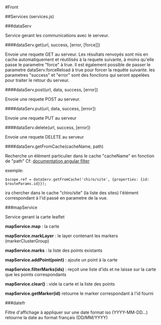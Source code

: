 #Front

##Services (services.js)


###dataServ

Service gerant les communications avec le serveur.


####dataServ.get(url, success, [error, [force]])

Envoie une requete GET au serveur.
Les résultats renvoyés sont mis en cache automatiquement et réutilisés à la requete suivante, à moins qu'elle passe le parametre "force" à true.
Il est également possible de passer le parametre dataServ.forceReload à true pour forcer la requête suivante.
les parametres "success" et "error" sont des fonctions qui seront appelées pour traiter le retour du serveur. 


####dataServ.post(url, data, success, [error])

Envoie une requete POST au serveur.


####dataServ.put(url, data, success, [error])

Envoie une requete PUT au serveur


####dataServ.delete(url, success, [error])

Envoie une requete DELETE au serveur


####dataServ.getFromCache(cacheName, path)

Recherche un élément particulier dans le cache "cacheName" en fonction de "path"
Cf: [documentation angular filter](https://docs.angularjs.org/api/ng/filter/filter)

exemple:

    $scope.ref = dataServ.getFromCache('chiro/site', {properties: {id: $routeParams.id}});
    
ira chercher dans le cache "chiro/site" (la liste des sites) l'élément correspondant à l'id passé en parametre de la vue.


###mapService

Service gerant la carte leaflet

**mapService.map** : la carte

**mapService.markLayer** : le layer contenant les markers (markerClusterGroup)

**mapService.marks** : la liste des points existants

**mapService.addPoint(point)** : ajoute un point à la carte

**mapService.filterMarks(ids)** : reçoit une liste d'ids et ne laisse sur la carte que les points correspondants

**mapService.clear()** : vide la carte et la liste des points

**mapService.getMarker(id)** retourne le marker correspondant à l'id fourni


###datefr

Filtre d'affichage à appliquer sur une date format iso (YYYY-MM-DD...)
retourne la date au format français (DD/MM/YYYY)
